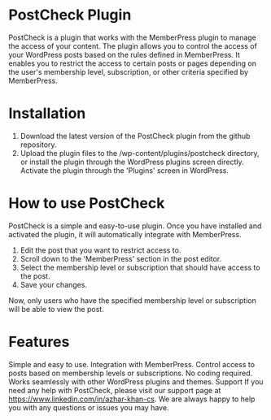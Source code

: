 # PostCheck Plugin
PostCheck is a plugin that works with the MemberPress plugin to manage the access of your content. The plugin allows you to control the access of your WordPress posts based on the rules defined in MemberPress. It enables you to restrict the access to certain posts or pages depending on the user's membership level, subscription, or other criteria specified by MemberPress.

# Installation
1) Download the latest version of the PostCheck plugin from the github repository.
2) Upload the plugin files to the /wp-content/plugins/postcheck directory, or install the plugin through the WordPress plugins screen directly.
Activate the plugin through the 'Plugins' screen in WordPress.

# How to use PostCheck
PostCheck is a simple and easy-to-use plugin. Once you have installed and activated the plugin, it will automatically integrate with MemberPress. 

1) Edit the post that you want to restrict access to.
2) Scroll down to the 'MemberPress' section in the post editor.
3) Select the membership level or subscription that should have access to the post.
4) Save your changes.

Now, only users who have the specified membership level or subscription will be able to view the post.

# Features
Simple and easy to use.
Integration with MemberPress.
Control access to posts based on membership levels or subscriptions.
No coding required.
Works seamlessly with other WordPress plugins and themes.
Support
If you need any help with PostCheck, please visit our support page at https://www.linkedin.com/in/azhar-khan-cs. We are always happy to help you with any questions or issues you may have.
